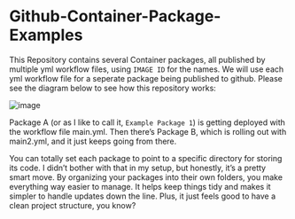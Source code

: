 # Github-Container-Package-Examples
This Repository contains several Container packages, all published by multiple yml workflow files, using `IMAGE ID` for the names. We will use each yml workflow file for a seperate package being published to github. Please see the diagram below to see how this repository works:

![image](https://github.com/user-attachments/assets/5dee0a41-054b-407a-9285-133e79cee522)

Package A (or as I like to call it, `Example Package 1`) is getting deployed with the workflow file main.yml. Then there’s Package B, which is rolling out with main2.yml, and it just keeps going from there.

You can totally set each package to point to a specific directory for storing its code. I didn’t bother with that in my setup, but honestly, it’s a pretty smart move. By organizing your packages into their own folders, you make everything way easier to manage. It helps keep things tidy and makes it simpler to handle updates down the line. Plus, it just feels good to have a clean project structure, you know?
